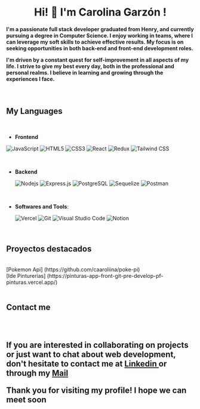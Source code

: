 #
<div>
  <h1 align="center"> Hi! 👋 I'm Carolina Garzón !</h1>

  <h4 > I'm a passionate full stack developer graduated from Henry, and currently pursuing a degree in Computer Science. I enjoy working in teams, where I can leverage my soft skills to achieve effective results. My focus is on seeking opportunities in both back-end and front-end development roles.

I'm driven by a constant quest for self-improvement in all aspects of my life. I strive to give my best every day, both in the professional and personal realms. I believe in learning and growing through the experiences I face. </h1>
  <br>
</div>
<div>


<h2> My Languages</h2>
<br>
<p>
  
  - **Frontend** <br>

   <!-- ![C](https://img.shields.io/badge/C%20-%232370ED.svg?style=for-the-badge&logo=c&logoColor=white)
   ![C++](https://img.shields.io/badge/C++%20-%2300599C.svg?style=for-the-badge&logo=c%2B%2B&logoColor=white) -->
   ![JavaScript](https://img.shields.io/badge/JavaScript%20-%23F7DF1E.svg?style=for-the-badge&logo=javascript&logoColor=black)
    <!-- ![C++](https://img.shields.io/badge/C++%20-%2300599C.svg?style=for-the-badge&logo=c%2B%2B&logoColor=white) -->
   ![HTML5](https://img.shields.io/badge/HTML5%20-%23E34F26.svg?style=for-the-badge&logo=html5&logoColor=white) 
   ![CSS3](https://img.shields.io/badge/CSS%20-%231572B6.svg?style=for-the-badge&logo=css3&logoColor=white) 
   ![React](https://img.shields.io/badge/React%20-%2320232a.svg?style=for-the-badge&logo=react&logoColor=%2361DAFB) 
   ![Redux](https://img.shields.io/badge/Redux%20-%23593d88.svg?style=for-the-badge&logo=redux&logoColor=white) 
   ![Tailwind CSS](https://img.shields.io/badge/Tailwind-%2338B2AC.svg?style=for-the-badge&logo=tailwind-css&logoColor=white)
   
   <br>
   
  - **Backend** <br>
  
    <!-- ![Bootstrap](https://img.shields.io/badge/Bootstrap%20-%23563D7C.svg?style=for-the-badge&logo=bootstrap&logoColor=white) -->
    ![Nodejs](https://img.shields.io/badge/Node.js%20-%2343853D.svg?style=for-the-badge&logo=node.js&logoColor=white)
    ![Express.js](https://img.shields.io/badge/Express.js%20-%23404d59.svg?style=for-the-badge&logo=express&logoColor=white) 
    ![PostgreSQL](https://img.shields.io/badge/PostgreSQL%20-%234169E1.svg?style=for-the-badge&logo=postgresql&logoColor=white)
    ![Sequelize](https://img.shields.io/badge/Sequelize-52B0E7?style=for-the-badge&logo=Sequelize&logoColor=white)
    ![Postman](https://img.shields.io/badge/Postman-FF6C37?style=for-the-badge&logo=postman&logoColor=white)
    
  <br>
  
- **Softwares and Tools**: <br>

    ![Vercel](https://img.shields.io/badge/Vercel-%23000000.svg?style=for-the-badge&logo=vercel&logoColor=white) 
    ![Git](https://img.shields.io/badge/git-%23F05033.svg?style=for-the-badge&logo=git&logoColor=white) 
    ![Visual Studio Code](https://img.shields.io/badge/vscode-0078d7.svg?style=for-the-badge&logo=visual-studio-code&logoColor=white) 
    ![Notion](https://img.shields.io/badge/Notion-%23000000.svg?style=for-the-badge&logo=notion&logoColor=white) 
    <br>
</p>
<br>
<h2> Proyectos destacados </h2> <br>
 [Pokemon Api] (https://github.com/caaroliina/poke-pi)  <br>
 [Ide Pinturerias] (https://pinturas-app-front-git-pre-develop-pf-pinturas.vercel.app/)<br>
<br>


<h2> Contact me <h2>  <br>

<p> If you are interested in collaborating on projects or just want to chat about web development, don't hesitate to contact me at <a href="https://www.linkedin.com/in/andreacarolinagrzn/" target="blank">  Linkedin </a> or through my <a href="mailto:carogrzn97@gmail.com" target="blank"> Mail </a> 
<br>
  
<p> Thank you for visiting my profile! I hope we can meet soon 
<!--
**caaroliina/caaroliina** is a ✨ _special_ ✨ repository because its `README.md` (this file) appears on your GitHub profile.

Here are some ideas to get you started:

- 🔭 I’m currently working on ...
- 🌱 I’m currently learning ...
- 👯 I’m looking to collaborate on ...
- 🤔 I’m looking for help with ...
- 💬 Ask me about ...
- 📫 How to reach me: ...
- 😄 Pronouns: ...
- ⚡ Fun fact: ...
-->
